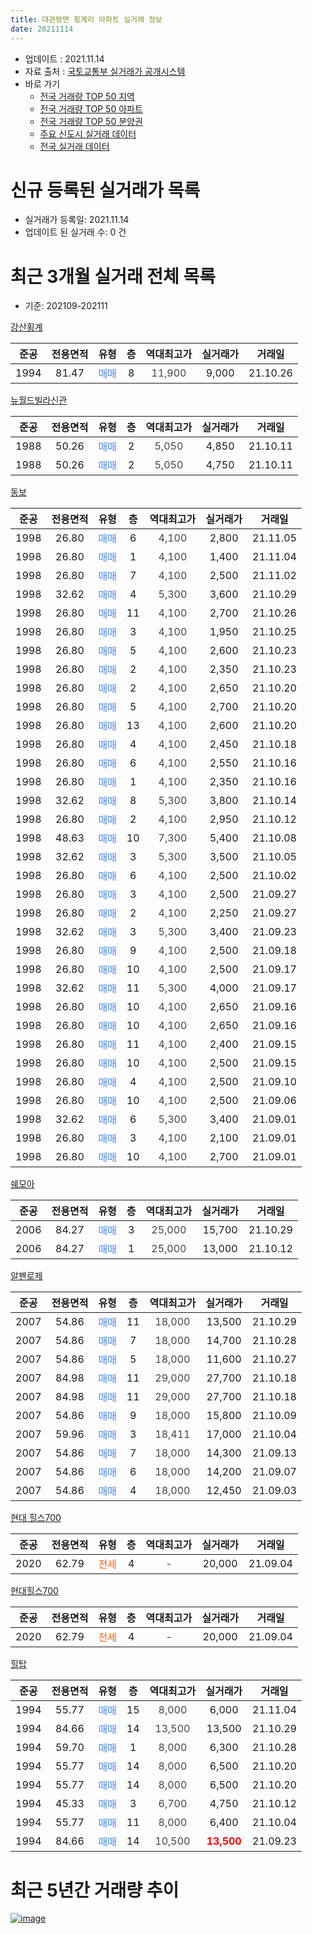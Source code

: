 ```yaml
---
title: 대관령면 횡계리 아파트 실거래 정보
date: 20211114
---
```


* 업데이트 : 2021.11.14
* 자료 출처 : [국토교통부 실거래가 공개시스템](http://rt.molit.go.kr)
* 바로 가기
    * [전국 거래량 TOP 50 지역](https://apt-info.github.io/apt-trade-info/tr)
    * [전국 거래량 TOP 50 아파트](https://apt-info.github.io/apt-trade-info/ta)
    * [전국 거래량 TOP 50 분양권](https://apt-info.github.io/apt-trade-info/tb)
    * [주요 신도시 실거래 데이터](https://apt-info.github.io/apt-trade-info/newtown)
    * [전국 실거래 데이터](https://apt-info.github.io/apt-trade-info/all)



<script async src="https://pagead2.googlesyndication.com/pagead/js/adsbygoogle.js"></script>
<!-- 기본광고 -->
<ins class="adsbygoogle"
     style="display:block"
     data-ad-client="ca-pub-1142216861245946"
     data-ad-slot="4805727019"
     data-ad-format="auto"
     data-full-width-responsive="true"></ins>
<script>
     (adsbygoogle = window.adsbygoogle || []).push({});
</script>


# 신규 등록된 실거래가 목록

* 실거래가 등록일: 2021.11.14
* 업데이트 된 실거래 수: 0 건




<script async src="https://pagead2.googlesyndication.com/pagead/js/adsbygoogle.js"></script>
<!-- 기본광고 -->
<ins class="adsbygoogle"
     style="display:block"
     data-ad-client="ca-pub-1142216861245946"
     data-ad-slot="4805727019"
     data-ad-format="auto"
     data-full-width-responsive="true"></ins>
<script>
     (adsbygoogle = window.adsbygoogle || []).push({});
</script>


# 최근 3개월 실거래 전체 목록
* 기준: 202109-202111


[강산횡계](https://search.naver.com/search.naver?query=%EA%B0%95%EC%82%B0%ED%9A%A1%EA%B3%84)

|준공|전용면적|유형|층|역대최고가|실거래가|거래일|
|:---:|:---:|:---:|:---:|:---:|:---:|:---:|
|1994|81.47|<span style="color:#4285F3">매매</span>|8|<span style="color:#444444">11,900</span>|9,000|21.10.26|

[뉴월드빌라신관](https://search.naver.com/search.naver?query=%EB%89%B4%EC%9B%94%EB%93%9C%EB%B9%8C%EB%9D%BC%EC%8B%A0%EA%B4%80)

|준공|전용면적|유형|층|역대최고가|실거래가|거래일|
|:---:|:---:|:---:|:---:|:---:|:---:|:---:|
|1988|50.26|<span style="color:#4285F3">매매</span>|2|<span style="color:#444444">5,050</span>|4,850|21.10.11|
|1988|50.26|<span style="color:#4285F3">매매</span>|2|<span style="color:#444444">5,050</span>|4,750|21.10.11|

[동보](https://search.naver.com/search.naver?query=%EB%8F%99%EB%B3%B4)

|준공|전용면적|유형|층|역대최고가|실거래가|거래일|
|:---:|:---:|:---:|:---:|:---:|:---:|:---:|
|1998|26.80|<span style="color:#4285F3">매매</span>|6|<span style="color:#444444">4,100</span>|2,800|21.11.05|
|1998|26.80|<span style="color:#4285F3">매매</span>|1|<span style="color:#444444">4,100</span>|1,400|21.11.04|
|1998|26.80|<span style="color:#4285F3">매매</span>|7|<span style="color:#444444">4,100</span>|2,500|21.11.02|
|1998|32.62|<span style="color:#4285F3">매매</span>|4|<span style="color:#444444">5,300</span>|3,600|21.10.29|
|1998|26.80|<span style="color:#4285F3">매매</span>|11|<span style="color:#444444">4,100</span>|2,700|21.10.26|
|1998|26.80|<span style="color:#4285F3">매매</span>|3|<span style="color:#444444">4,100</span>|1,950|21.10.25|
|1998|26.80|<span style="color:#4285F3">매매</span>|5|<span style="color:#444444">4,100</span>|2,600|21.10.23|
|1998|26.80|<span style="color:#4285F3">매매</span>|2|<span style="color:#444444">4,100</span>|2,350|21.10.23|
|1998|26.80|<span style="color:#4285F3">매매</span>|2|<span style="color:#444444">4,100</span>|2,650|21.10.20|
|1998|26.80|<span style="color:#4285F3">매매</span>|5|<span style="color:#444444">4,100</span>|2,700|21.10.20|
|1998|26.80|<span style="color:#4285F3">매매</span>|13|<span style="color:#444444">4,100</span>|2,600|21.10.20|
|1998|26.80|<span style="color:#4285F3">매매</span>|4|<span style="color:#444444">4,100</span>|2,450|21.10.18|
|1998|26.80|<span style="color:#4285F3">매매</span>|6|<span style="color:#444444">4,100</span>|2,550|21.10.16|
|1998|26.80|<span style="color:#4285F3">매매</span>|1|<span style="color:#444444">4,100</span>|2,350|21.10.16|
|1998|32.62|<span style="color:#4285F3">매매</span>|8|<span style="color:#444444">5,300</span>|3,800|21.10.14|
|1998|26.80|<span style="color:#4285F3">매매</span>|2|<span style="color:#444444">4,100</span>|2,950|21.10.12|
|1998|48.63|<span style="color:#4285F3">매매</span>|10|<span style="color:#444444">7,300</span>|5,400|21.10.08|
|1998|32.62|<span style="color:#4285F3">매매</span>|3|<span style="color:#444444">5,300</span>|3,500|21.10.05|
|1998|26.80|<span style="color:#4285F3">매매</span>|6|<span style="color:#444444">4,100</span>|2,500|21.10.02|
|1998|26.80|<span style="color:#4285F3">매매</span>|3|<span style="color:#444444">4,100</span>|2,500|21.09.27|
|1998|26.80|<span style="color:#4285F3">매매</span>|2|<span style="color:#444444">4,100</span>|2,250|21.09.27|
|1998|32.62|<span style="color:#4285F3">매매</span>|3|<span style="color:#444444">5,300</span>|3,400|21.09.23|
|1998|26.80|<span style="color:#4285F3">매매</span>|9|<span style="color:#444444">4,100</span>|2,500|21.09.18|
|1998|26.80|<span style="color:#4285F3">매매</span>|10|<span style="color:#444444">4,100</span>|2,500|21.09.17|
|1998|32.62|<span style="color:#4285F3">매매</span>|11|<span style="color:#444444">5,300</span>|4,000|21.09.17|
|1998|26.80|<span style="color:#4285F3">매매</span>|10|<span style="color:#444444">4,100</span>|2,650|21.09.16|
|1998|26.80|<span style="color:#4285F3">매매</span>|10|<span style="color:#444444">4,100</span>|2,650|21.09.16|
|1998|26.80|<span style="color:#4285F3">매매</span>|11|<span style="color:#444444">4,100</span>|2,400|21.09.15|
|1998|26.80|<span style="color:#4285F3">매매</span>|10|<span style="color:#444444">4,100</span>|2,500|21.09.15|
|1998|26.80|<span style="color:#4285F3">매매</span>|4|<span style="color:#444444">4,100</span>|2,500|21.09.10|
|1998|26.80|<span style="color:#4285F3">매매</span>|10|<span style="color:#444444">4,100</span>|2,500|21.09.06|
|1998|32.62|<span style="color:#4285F3">매매</span>|6|<span style="color:#444444">5,300</span>|3,400|21.09.01|
|1998|26.80|<span style="color:#4285F3">매매</span>|3|<span style="color:#444444">4,100</span>|2,100|21.09.01|
|1998|26.80|<span style="color:#4285F3">매매</span>|10|<span style="color:#444444">4,100</span>|2,700|21.09.01|

[쉐모아](https://search.naver.com/search.naver?query=%EC%89%90%EB%AA%A8%EC%95%84)

|준공|전용면적|유형|층|역대최고가|실거래가|거래일|
|:---:|:---:|:---:|:---:|:---:|:---:|:---:|
|2006|84.27|<span style="color:#4285F3">매매</span>|3|<span style="color:#444444">25,000</span>|15,700|21.10.29|
|2006|84.27|<span style="color:#4285F3">매매</span>|1|<span style="color:#444444">25,000</span>|13,000|21.10.12|

[알펜로제](https://search.naver.com/search.naver?query=%EC%95%8C%ED%8E%9C%EB%A1%9C%EC%A0%9C)

|준공|전용면적|유형|층|역대최고가|실거래가|거래일|
|:---:|:---:|:---:|:---:|:---:|:---:|:---:|
|2007|54.86|<span style="color:#4285F3">매매</span>|11|<span style="color:#444444">18,000</span>|13,500|21.10.29|
|2007|54.86|<span style="color:#4285F3">매매</span>|7|<span style="color:#444444">18,000</span>|14,700|21.10.28|
|2007|54.86|<span style="color:#4285F3">매매</span>|5|<span style="color:#444444">18,000</span>|11,600|21.10.27|
|2007|84.98|<span style="color:#4285F3">매매</span>|11|<span style="color:#444444">29,000</span>|27,700|21.10.18|
|2007|84.98|<span style="color:#4285F3">매매</span>|11|<span style="color:#444444">29,000</span>|27,700|21.10.18|
|2007|54.86|<span style="color:#4285F3">매매</span>|9|<span style="color:#444444">18,000</span>|15,800|21.10.09|
|2007|59.96|<span style="color:#4285F3">매매</span>|3|<span style="color:#444444">18,411</span>|17,000|21.10.04|
|2007|54.86|<span style="color:#4285F3">매매</span>|7|<span style="color:#444444">18,000</span>|14,300|21.09.13|
|2007|54.86|<span style="color:#4285F3">매매</span>|6|<span style="color:#444444">18,000</span>|14,200|21.09.07|
|2007|54.86|<span style="color:#4285F3">매매</span>|4|<span style="color:#444444">18,000</span>|12,450|21.09.03|


<script async src="https://pagead2.googlesyndication.com/pagead/js/adsbygoogle.js"></script>
<!-- 기본광고 -->
<ins class="adsbygoogle"
     style="display:block"
     data-ad-client="ca-pub-1142216861245946"
     data-ad-slot="4805727019"
     data-ad-format="auto"
     data-full-width-responsive="true"></ins>
<script>
     (adsbygoogle = window.adsbygoogle || []).push({});
</script>


[현대 힐스700](https://search.naver.com/search.naver?query=%ED%98%84%EB%8C%80+%ED%9E%90%EC%8A%A4700)

|준공|전용면적|유형|층|역대최고가|실거래가|거래일|
|:---:|:---:|:---:|:---:|:---:|:---:|:---:|
|2020|62.79|<span style="color:#FF5A00">전세</span>|4|<span style="color:#444444">-</span>|20,000|21.09.04|

[현대힐스700](https://search.naver.com/search.naver?query=%ED%98%84%EB%8C%80%ED%9E%90%EC%8A%A4700)

|준공|전용면적|유형|층|역대최고가|실거래가|거래일|
|:---:|:---:|:---:|:---:|:---:|:---:|:---:|
|2020|62.79|<span style="color:#FF5A00">전세</span>|4|<span style="color:#444444">-</span>|20,000|21.09.04|

[힐탑](https://search.naver.com/search.naver?query=%ED%9E%90%ED%83%91)

|준공|전용면적|유형|층|역대최고가|실거래가|거래일|
|:---:|:---:|:---:|:---:|:---:|:---:|:---:|
|1994|55.77|<span style="color:#4285F3">매매</span>|15|<span style="color:#444444">8,000</span>|6,000|21.11.04|
|1994|84.66|<span style="color:#4285F3">매매</span>|14|<span style="color:#444444">13,500</span>|13,500|21.10.29|
|1994|59.70|<span style="color:#4285F3">매매</span>|1|<span style="color:#444444">8,000</span>|6,300|21.10.28|
|1994|55.77|<span style="color:#4285F3">매매</span>|14|<span style="color:#444444">8,000</span>|6,500|21.10.20|
|1994|55.77|<span style="color:#4285F3">매매</span>|14|<span style="color:#444444">8,000</span>|6,500|21.10.20|
|1994|45.33|<span style="color:#4285F3">매매</span>|3|<span style="color:#444444">6,700</span>|4,750|21.10.12|
|1994|55.77|<span style="color:#4285F3">매매</span>|11|<span style="color:#444444">8,000</span>|6,400|21.10.04|
|1994|84.66|<span style="color:#4285F3">매매</span>|14|<span style="color:#444444">10,500</span>|<b><span style="color:#FF0000">13,500</span></b>|21.09.23|



<script async src="https://pagead2.googlesyndication.com/pagead/js/adsbygoogle.js"></script>
<!-- 기본광고 -->
<ins class="adsbygoogle"
     style="display:block"
     data-ad-client="ca-pub-1142216861245946"
     data-ad-slot="4805727019"
     data-ad-format="auto"
     data-full-width-responsive="true"></ins>
<script>
     (adsbygoogle = window.adsbygoogle || []).push({});
</script>


# 최근 5년간 거래량 추이


<div style="width:100%;">
    <canvas id="deal_progress" height="200"></canvas>
</div>

<script>
new Chart(document.getElementById("deal_progress"), {
    type: 'line',
    data: {
        labels: ['16.01','16.02','16.03','16.04','16.05','16.06','16.07','16.08','16.09','16.10','16.11','16.12','17.01','17.02','17.03','17.04','17.05','17.06','17.07','17.08','17.09','17.10','17.11','17.12','18.01','18.02','18.03','18.04','18.05','18.06','18.07','18.08','18.09','18.10','18.11','18.12','19.01','19.02','19.03','19.04','19.05','19.06','19.07','19.08','19.09','19.10','19.11','19.12','20.01','20.02','20.03','20.04','20.05','20.06','20.07','20.08','20.09','20.10','20.11','20.12','21.01','21.02','21.03','21.04','21.05','21.06','21.07','21.08','21.09','21.10','21.11'],
        datasets: [{
            label: '매매/분양권',
            data: [13,6,18,13,23,29,18,16,10,13,18,8,16,20,29,31,25,20,13,15,11,14,6,7,5,3,8,10,4,14,16,30,9,9,8,4,5,3,4,6,7,5,7,5,10,12,11,11,2,13,14,10,24,21,26,17,16,20,22,24,17,5,17,18,25,13,17,18,19,34,4],
            borderColor: "rgba(66, 133, 243, 1)",
            backgroundColor: "rgba(66, 133, 243, 0.05)",
            borderWidth: 1,
            pointRadius: 0,
            fill: false,
            lineTension: 0
        },{
            label: '전/월세',
            data: [0,0,4,2,4,2,1,1,1,0,2,1,2,3,1,2,0,3,1,0,2,0,1,0,0,0,6,4,2,4,3,4,1,1,0,1,0,2,4,6,9,5,1,1,1,1,3,1,2,4,3,1,1,1,3,0,2,1,1,2,1,1,3,3,4,1,1,2,2,0,0],
            borderColor: "rgba(255, 90, 0, 1)",
            backgroundColor: "rgba(255, 90, 0, 0.05)",
            borderWidth: 1,
            pointRadius: 0,
            fill: false,
            lineTension: 0
        },{
            label: '합계',
            data: [13,6,22,15,27,31,19,17,11,13,20,9,18,23,30,33,25,23,14,15,13,14,7,7,5,3,14,14,6,18,19,34,10,10,8,5,5,5,8,12,16,10,8,6,11,13,14,12,4,17,17,11,25,22,29,17,18,21,23,26,18,6,20,21,29,14,18,20,21,34,4],
            borderColor: "rgba(0, 0, 0, 1)",
            backgroundColor: "rgba(0, 0, 0, 0.03)",
            borderWidth: 0.1,
            pointRadius: 0,
            fill: true,
            lineTension: 0
        }
        ]
    },
    options: {
        responsive: true,
        title: {
            display: false
        },
        tooltips: {
            mode: 'index',
            intersect: false
        },
        hover: {
            mode: 'nearest',
            intersect: true
        },
        scales: {
            xAxes: [{
                display: true,
                scaleLabel: {
                    display: true,
                    labelString: '년/월'
                }
            }],
            yAxes: [{
                display: true,
                ticks: {
                    suggestedMin: 0,
                },
                scaleLabel: {
                    display: true,
                    labelString: '실거래 수'
                }
            }]
        }
    }
});

</script>


[![image](https://apt-info.github.io/images/2020-01-03-apt-trade-info/1024x500.png)](https://play.google.com/store/apps/details?id=com.aptinfo.apttradeinfo)

